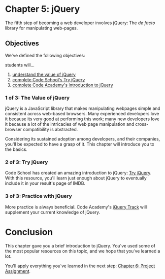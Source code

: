 # Chapter 5: jQuery
The fifth step of becoming a web developer involves jQuery: The *de facto* library for manipulating web-pages.

## Objectives
We've defined the following objectives:

students will...

1. [understand the value of jQuery][1]
2. [complete Code School's Try jQuery][2]
3. [complete Code Academy's Introduction to jQuery][3]

### 1 of 3: The Value of jQuery
jQuery is a JavaScript library that makes manipulating webpages simple and consistent across web-based browsers. Many experienced developers love it because its very good at performing this work; many new developers love it because a lot of the intricacies of web page manipulation and cross-browser compatibility is abstracted.

Considering its sustained adoption among developers, and their companies, you'll be expected to have a grasp of it. This chapter will introduce you to the basics.

### 2 of 3: Try jQuery
Code School has created an amazing introduction to jQuery: [Try jQuery][21]. With this resource, you'll learn just enough about jQuery to eventually include it in your result's page of IMDB.

### 3 of 3: Practice with jQuery
More practice is always beneficial. Code Academy's [jQuery Track][31] will supplement your current knowledge of jQuery.

# Conclusion
This chapter gave you a brief introduction to jQuery. You've used some of the most popular resources on this topic, and we hope that you've learned a lot.

You'll apply everything you've learned in the next step:
[Chapter 6: Project Assignment][next-page].

[1]: #1-of-3-the-value-of-jquery

[2]: #2-of-3-try-jquery
[21]: http://try.jquery.com/

[3]: #3-of-3-practice-with-jquery
[31]: http://www.codecademy.com/en/tracks/jquery

[next-page]: ../_06_personal_project/readme.md
